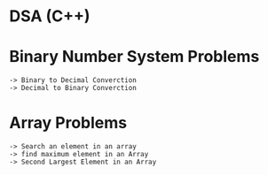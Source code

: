 # DSA (C++)


# Binary Number System Problems
    -> Binary to Decimal Converction 
    -> Decimal to Binary Converction
# Array Problems
    -> Search an element in an array
    -> find maximum element in an Array
    -> Second Largest Element in an Array